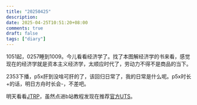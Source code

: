 ```yaml
---
title: "20250425"
description: 
date: 2025-04-25T10:51:20+08:00
comments: true
draft: false
tags: ["diary"]
---
```

1051起，0257睡到1009。今儿看看经济学了。找了本图解经济学的书来看，感觉现在的经济学就是资本主义经济学，太顺应时代了，劳动力不得不是商品的当下。

2353下播，p5x肝到没啥可肝的了，该回归日常了，我的日常是什么呢。p5x时长+的话，明日方舟时长会-，不差吧。

明天看看[JTRP](https://github.com/JasonMa0012/JTRP)，虽然点进b站教程发现在推荐[官方UTS](https://docs.unity3d.com/Packages/com.unity.toonshader@0.9/manual/index.html)。